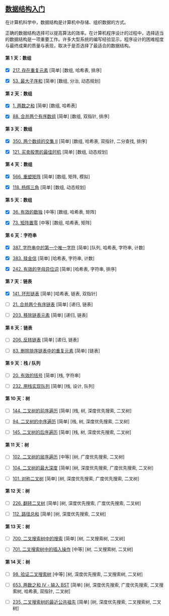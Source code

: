 [数据结构入门](https://leetcode-cn.com/study-plan/data-structures/)
-----

在计算机科学中，数据结构是计算机中存储、组织数据的方式。

正确的数据结构选择可以提高算法的效率。在计算机程序设计的过程中，选择适当的数据结构是一项重要工作。许多大型系统的编写经验显示，程序设计的困难程度与最终成果的质量与表现，取决于是否选择了最适合的数据结构。

#### 第 1 天：数组

- [x] [217. 存在重复元素](https://leetcode-cn.com/problems/contains-duplicate/) [简单] [数组, 哈希表, 排序]

- [x] [53. 最大子序和](https://leetcode-cn.com/problems/maximum-subarray/) [简单] [数组, 分治, 动态规划]


#### 第 2 天：数组

- [x] [1. 两数之和](https://leetcode-cn.com/problems/two-sum/) [简单] [数组, 哈希表]

- [x] [88. 合并两个有序数组](https://leetcode-cn.com/problems/merge-sorted-array/) [简单] [数组, 双指针, 排序]


#### 第 3 天：数组

- [x] [350. 两个数组的交集 II](https://leetcode-cn.com/problems/intersection-of-two-arrays-ii/) [简单] [数组, 哈希表, 双指针, 二分查找, 排序]

- [x] [121. 买卖股票的最佳时机](https://leetcode-cn.com/problems/best-time-to-buy-and-sell-stock/) [简单] [数组, 动态规划]


#### 第 4 天：数组

- [x] [566. 重塑矩阵](https://leetcode-cn.com/problems/reshape-the-matrix/) [简单] [数组, 矩阵, 模拟]

- [x] [118. 杨辉三角](https://leetcode-cn.com/problems/pascals-triangle/) [简单] [数组, 动态规划]


#### 第 5 天：数组

- [x] [36. 有效的数独](https://leetcode-cn.com/problems/valid-sudoku/) [中等] [数组, 哈希表, 矩阵]

- [x] [73. 矩阵置零](https://leetcode-cn.com/problems/set-matrix-zeroes/) [中等] [数组, 哈希表, 矩阵]


#### 第 6 天：字符串

- [x] [387. 字符串中的第一个唯一字符](https://leetcode-cn.com/problems/first-unique-character-in-a-string/) [简单] [队列, 哈希表, 字符串, 计数]

- [x] [383. 赎金信](https://leetcode-cn.com/problems/ransom-note/) [简单] [哈希表, 字符串, 计数]

- [x] [242. 有效的字母异位词](https://leetcode-cn.com/problems/valid-anagram/) [简单] [哈希表, 字符串, 排序]


#### 第 7 天：链表

- [x] [141. 环形链表](https://leetcode-cn.com/problems/linked-list-cycle/) [简单] [哈希表, 链表, 双指针]

- [ ] [21. 合并两个有序链表](https://leetcode-cn.com/problems/merge-two-sorted-lists/) [简单] [递归, 链表]

- [ ] [203. 移除链表元素](https://leetcode-cn.com/problems/remove-linked-list-elements/) [简单] [递归, 链表]


#### 第 8 天：链表

- [ ] [206. 反转链表](https://leetcode-cn.com/problems/reverse-linked-list/) [简单] [递归, 链表]

- [ ] [83. 删除排序链表中的重复元素](https://leetcode-cn.com/problems/remove-duplicates-from-sorted-list/) [简单] [链表]


#### 第 9 天：栈 / 队列

- [ ] [20. 有效的括号](https://leetcode-cn.com/problems/valid-parentheses/) [简单] [栈, 字符串]

- [ ] [232. 用栈实现队列](https://leetcode-cn.com/problems/implement-queue-using-stacks/) [简单] [栈, 设计, 队列]


#### 第 10 天：树

- [ ] [144. 二叉树的前序遍历](https://leetcode-cn.com/problems/binary-tree-preorder-traversal/) [简单] [栈, 树, 深度优先搜索, 二叉树]

- [ ] [94. 二叉树的中序遍历](https://leetcode-cn.com/problems/binary-tree-inorder-traversal/) [简单] [栈, 树, 深度优先搜索, 二叉树]

- [ ] [145. 二叉树的后序遍历](https://leetcode-cn.com/problems/binary-tree-postorder-traversal/) [简单] [栈, 树, 深度优先搜索, 二叉树]


#### 第 11 天：树

- [ ] [102. 二叉树的层序遍历](https://leetcode-cn.com/problems/binary-tree-level-order-traversal/) [中等] [树, 广度优先搜索, 二叉树]

- [ ] [104. 二叉树的最大深度](https://leetcode-cn.com/problems/maximum-depth-of-binary-tree/) [简单] [树, 深度优先搜索, 广度优先搜索, 二叉树]

- [ ] [101. 对称二叉树](https://leetcode-cn.com/problems/symmetric-tree/) [简单] [树, 深度优先搜索, 广度优先搜索, 二叉树]


#### 第 12 天：树

- [ ] [226. 翻转二叉树](https://leetcode-cn.com/problems/invert-binary-tree/) [简单] [树, 深度优先搜索, 广度优先搜索, 二叉树]

- [ ] [112. 路径总和](https://leetcode-cn.com/problems/path-sum/) [简单] [树, 深度优先搜索, 二叉树]


#### 第 13 天：树

- [ ] [700. 二叉搜索树中的搜索](https://leetcode-cn.com/problems/search-in-a-binary-search-tree/) [简单] [树, 二叉搜索树, 二叉树]

- [ ] [701. 二叉搜索树中的插入操作](https://leetcode-cn.com/problems/insert-into-a-binary-search-tree/) [中等] [树, 二叉搜索树, 二叉树]


#### 第 14 天：树

- [ ] [98. 验证二叉搜索树](https://leetcode-cn.com/problems/validate-binary-search-tree/) [中等] [树, 深度优先搜索, 二叉搜索树, 二叉树]

- [ ] [653. 两数之和 IV - 输入 BST](https://leetcode-cn.com/problems/two-sum-iv-input-is-a-bst/) [简单] [树, 深度优先搜索, 广度优先搜索, 二叉搜索树, 哈希表, 双指针, 二叉树]

- [ ] [235. 二叉搜索树的最近公共祖先](https://leetcode-cn.com/problems/lowest-common-ancestor-of-a-binary-search-tree/) [简单] [树, 深度优先搜索, 二叉搜索树, 二叉树]
